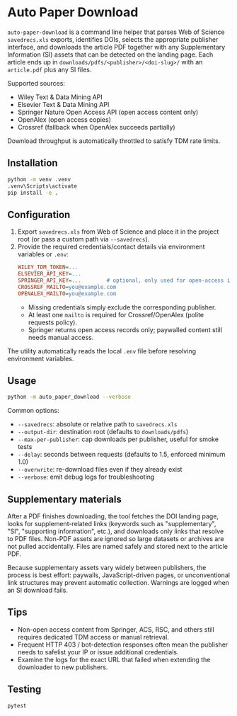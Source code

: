 ﻿# Auto Paper Download

`auto-paper-download` is a command line helper that parses Web of Science `savedrecs.xls`
exports, identifies DOIs, selects the appropriate publisher interface, and downloads the
article PDF together with any Supplementary Information (SI) assets that can be detected
on the landing page. Each article ends up in
`downloads/pdfs/<publisher>/<doi-slug>/` with an `article.pdf` plus any SI files.

Supported sources:
- Wiley Text & Data Mining API
- Elsevier Text & Data Mining API
- Springer Nature Open Access API (open access content only)
- OpenAlex (open access copies)
- Crossref (fallback when OpenAlex succeeds partially)

Download throughput is automatically throttled to satisfy TDM rate limits.

## Installation

```bash
python -m venv .venv
.venv\Scripts\activate
pip install -e .
```

## Configuration

1. Export `savedrecs.xls` from Web of Science and place it in the project root (or pass a
   custom path via `--savedrecs`).
2. Provide the required credentials/contact details via environment variables or `.env`:
   ```ini
   WILEY_TDM_TOKEN=...
   ELSEVIER_API_KEY=...
   SPRINGER_API_KEY=...        # optional, only used for open-access items
   CROSSREF_MAILTO=you@example.com
   OPENALEX_MAILTO=you@example.com
   ```
   - Missing credentials simply exclude the corresponding publisher.
   - At least one `mailto` is required for Crossref/OpenAlex (polite requests policy).
   - Springer returns open access records only; paywalled content still needs manual access.

The utility automatically reads the local `.env` file before resolving environment
variables.

## Usage

```bash
python -m auto_paper_download --verbose
```

Common options:
- `--savedrecs`: absolute or relative path to `savedrecs.xls`
- `--output-dir`: destination root (defaults to `downloads/pdfs`)
- `--max-per-publisher`: cap downloads per publisher, useful for smoke tests
- `--delay`: seconds between requests (defaults to 1.5, enforced minimum 1.0)
- `--overwrite`: re-download files even if they already exist
- `--verbose`: emit debug logs for troubleshooting

## Supplementary materials

After a PDF finishes downloading, the tool fetches the DOI landing page, looks for
supplement-related links (keywords such as "supplementary", "SI", "supporting
information", etc.), and downloads only links that resolve to PDF files. Non-PDF assets
are ignored so large datasets or archives are not pulled accidentally. Files are named
safely and stored next to the article PDF.

Because supplementary assets vary widely between publishers, the process is best effort:
paywalls, JavaScript-driven pages, or unconventional link structures may prevent automatic
collection. Warnings are logged when an SI download fails.

## Tips

- Non-open access content from Springer, ACS, RSC, and others still requires dedicated
  TDM access or manual retrieval.
- Frequent HTTP 403 / bot-detection responses often mean the publisher needs to safelist
  your IP or issue additional credentials.
- Examine the logs for the exact URL that failed when extending the downloader to new
  publishers.

## Testing

```bash
pytest
```

